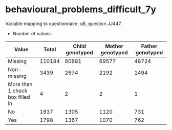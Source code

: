 # behavioural_problems_difficult_7y
Variable mapping to questionnaire: q8, question JJ447.
- Number of values:

| Value | Total | Child genotyped | Mother genotyped | Father genotyped |
| ----- | ----- | --------------- | ---------------- | ---------------- |
| Missing | 110184 | 80681 | 69577 | 48724 |
| Non-missing | 3439 | 2674 | 2192 | 1494 |
| More than 1 check box filled in | 4 | 2 | 2 |1 |
| No | 1637 | 1305 | 1120 |731 |
| Yes | 1798 | 1367 | 1070 |762 |



